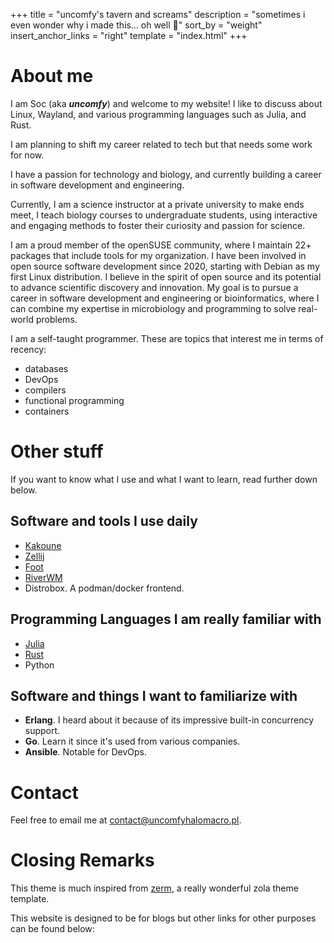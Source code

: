+++
title = "uncomfy's tavern and screams"
description = "sometimes i even wonder why i made this... oh well 🤷"
sort_by = "weight"
insert_anchor_links = "right"
template = "index.html"
+++

# About me

I am Soc (aka ***uncomfy***) and welcome to my website! I like to discuss about
Linux, Wayland, and various programming languages such as Julia, and Rust.

I am planning to shift my career related to tech but that needs some work for now.

I have a passion for technology and biology, and currently building a career
in software development and engineering.

Currently, I am a science instructor at a private university to make ends
meet, I teach biology courses to undergraduate students, using interactive
and engaging methods to foster their curiosity and passion for science.

I am a proud member of the openSUSE community, where I maintain 22+ packages
that include tools for my organization. I have been involved in open source
software development since 2020, starting with Debian as my first Linux
distribution. I believe in the spirit of open source and its potential to
advance scientific discovery and innovation. My goal is to pursue a career in
software development and engineering or bioinformatics, where I can combine
my expertise in microbiology and programming to solve real-world problems.

I am a self-taught programmer. These are topics that interest me in terms of
recency:

- databases
- DevOps
- compilers
- functional programming
- containers

# Other stuff

If you want to know what I use and what I want to learn, read further down below.

## Software and tools I use daily

- [Kakoune](https://github.com/mawww/kakoune)
- [Zellij](https://zellij.dev)
- [Foot](https://codeberg.org/dnkl/foot)
- [RiverWM](https://github.com/riverwm/river)
- Distrobox. A podman/docker frontend.
 
## Programming Languages I am really familiar with

- [Julia](https://julialang.org)
- [Rust](https://rust-lang.org)
- Python

## Software and things I want to familiarize with

- **Erlang**. I heard about it because of its impressive built-in concurrency support.
- **Go**. Learn it since it's used from various companies.
- **Ansible**. Notable for DevOps.

# Contact

Feel free to email me at [contact@uncomfyhalomacro.pl](mailto:contact@uncomfyhalomacro.pl).

# Closing Remarks

This theme is much inspired from [zerm](https://github.com/ejmg/zerm), a really wonderful zola theme
template.

This website is designed to be for blogs but other links for other purposes can be found below:

